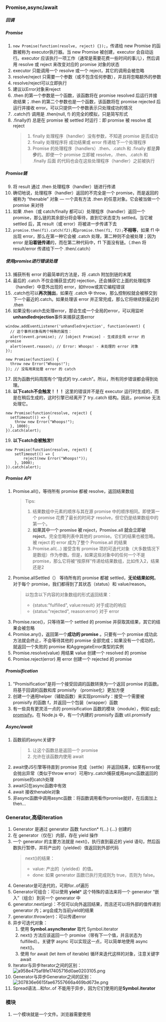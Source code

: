 ### Promise,async/await
##### 回调
##### Promise
1. `new Promise(function(resolve, reject) {});`，传递给 new Promise 的函数被称为 executor执行器。当 new Promise 被创建，executor 会自动运行。executor 应该执行一项工作（通常是需要花费一些时间的事儿），然后调用 resolve 或 reject 来改变对应的 promise 对象的状态
2. executor 只能调用一个 resolve 或一个 reject，其它的调用会被忽略
3. resolve/reject 只需要一个参数（或不包含任何参数），并且将忽略额外的参数
4. resolve/reject可以立即执行
5. 建议以Error对象来reject
6. .then 的第一个参数是一个函数，该函数将在 promise resolved 后运行并接收结果；.then 的第二个参数也是一个函数，该函数将在 promise rejected 后运行并接收 error。可以只提供一个参数表示只处理成功的情况
7. .catch(f) 调用是 .then(null, f) 的完全的模拟，只是简写形式
8. .finally(f) 总是在 promise 被 settled 时运行：即 promise 被 resolve 或 reject
    > 1. finally 处理程序（handler）没有参数，不知道 promise 是否成功
    > 2. finally 处理程序将 成功结果或 error 传递给下一个处理程序
    > 3. Promise 的处理程序（handlers）.then、.catch 和 .finally 都是**异步**的。即便一个 promise 立即被 resolve，.then、.catch 和 .finally 后面 的代码也会在这些处理程序（handler）之前被执行


##### Promise链
9. 将 result 通过 .then 处理程序（handler）链进行传递
10. 确切地说，处理程序（handler）返回的不完全是一个 promise，而是返回的被称为 “thenable” 对象 — 一个具有方法 .then 的任意对象。它会被当做一个 promise 来对待
11. 如果 .then（或 catch/finally 都可以）处理程序（handler）返回一个 promise，那么链的其余部分将会等待，直到它状态变为 settled。当它被 settled 后，其 result（或 error）将被进一步传递下去
12. `promise.then(f1).catch(f2);`和`promise.then(f1, f2);`**不相等**，如果 f1 中出现 error，那么在第一种它会被 .catch 处理，第二种则不会被处理；因为 error 是**沿着链传递**的，而在第二种代码中，f1 下面没有链。（.then 将 result/error 传递给下一个 .then/.catch）

##### 使用promise进行错误处理
13. 捕获所有 error 的最简单的方法是，将 .catch 附加到链的末尾
14. 最后的 .catch 不仅会捕获显式的 rejection，还会捕获它上面的处理程序（handler）中意外出现的 error，如throw或其它编程错误
15. .catch也可以**再次抛出**，如果在 .catch 中 throw，那么控制权就会被移交到下一个最近的.catch。如果处理该 error 并正常完成，那么它将继续到最近的 .then
16. 如果没有catch去处理error，那会生成一个全局的error，可以用监听**unhandledrejection**事件来捕获这类error
```
window.addEventListener('unhandledrejection', function(event) {
  // 这个事件对象有两个特殊的属性：
  alert(event.promise); // [object Promise] - 生成该全局 error 的 promise
  alert(event.reason); // Error: Whoops! - 未处理的 error 对象
});

new Promise(function() {
  throw new Error("Whoops!");
}); // 没有用来处理 error 的 catch
```
17. 因为函数代码周围有个“隐式的 try..catch”。所以，所有同步错误都会得到处理。
18. **以下catch不会触发！！！** 这里的错误并不是在 executor 运行时生成的，而是在稍后生成的，这时引擎已经离开了 try..catch 结构。因此，promise 无法处理它。
```
new Promise(function(resolve, reject) {
  setTimeout(() => {
    throw new Error("Whoops!");
  }, 1000);
}).catch(alert);
```
19. **以下catch会被触发!!**
```
new Promise(function(resolve, reject) {
    setTimeout(() => {
        reject(new Error("Whoops!"));
    }, 1000);
}).catch(alert);
```
##### Promise API
1. Promise.all()，等待所有 promise 都被 resolve，返回结果数组
    > Tips:
    > 1. 结果数组中元素的顺序与其在源 promise 中的顺序相同。即使第一个 promise 花费了最长的时间才 resolve，但它仍是结果数组中的第一个。
    > 2. **如果其中一个 promise 被 reject，Promise.all 就会立即被 reject**，完全忽略列表中其他的 promise。它们的结果也被忽略。被 reject 的 error 成为了整个 Promise.all 的结果
    > 3. Promise.all(...) 接受含有 promise 项的可迭代对象（大多数情况下是数组）作为参数。但是，如果这些对象中的任何一个不是 promise，那么它将被“按原样”传递给结果数组，比如传入2，结果还是2
2. Promise.allSettled（） 等待所有的 promise 都被 settled，**无论结果如何**。对于每个 promise，我们都得到了其状态（status）和 value/reason。
    > 以包含以下内容的对象数组的形式返回结果：
    > - {status:"fulfilled", value:result} 对于成功的响应
    > - {status:"rejected", reason:error} 对于 error
3. Promise.race()，只等待第一个 settled 的 promise 并获取其结果，其它的结果会被忽略
4. Promise.any()，返回第一个**成功的 promise** 。只要有一个 promise 成功此方法就会终止，不会等待其他的 promise 全部完成；如果没有一个成功的，就返回一个失败的 promise 和AggregateError类型的实例
5. Promise.resolve(value) 用结果 value 创建一个 resolved 的 promise
6. Promise.reject(error) 用 error 创建一个 rejected 的 promise

##### Promisification
1. "Promisification"是将一个接受回调的函数转换为一个返回 promise 的函数。将基于回调的函数和库 promisify （promise化）更加方便
2. 创建一个通用helper（辅助函数）来实现promisify：接受一个需要被 promisify 的函数 f，并返回一个包装（wrapper）函数
3. 有一些具有更灵活一点的 promisification 函数的模块（module），例如 [es6-promisify](https://github.com/mikehall314/es6-promisify)。在 Node.js 中，有一个内建的 promisify 函数 util.promisify

##### Async/await
1. 函数前的async关键字
    > 1. 让这个函数总是返回一个 promise
    > 2. 允许在该函数内使用 await
2. await使JS引擎等待直到 promise 完成（settle）并返回结果，如果有error就会抛出异常（类似于throw error）可用try..catch捕获或用async函数返回的promise的catch处理
3. await只在async函数中有效
4. await 接收thenable对象
5. 非async函数中调用async函数：将函数调用看作promise就好，在后面加上then...

### Generator,高级iteration
1. Generator 是通过 generator 函数 function* f(…) {…} 创建的
2. 在 generator（仅在）内部，存在 yield 操作
3. 一个 generator 的主要方法就是 next()，执行直到最近的 yield <value> 语句，然后函数执行暂停，并将产出的（yielded）值返回到外部代码
    > next()的结果：
    > - value: 产出的（yielded）的值。
    > - done: 如果 generator 函数已执行完成则为 true，否则为 false。
4. Generator是可迭代的，可用for..of遍历
5. Generator可组合：可以使用 **yield*** 这个特殊的语法来将一个 generator “嵌入”（组合）到另一个 generator 中
6. generator.next(arg)：不仅可以向外返回结果，而且还可以将外部的值传递到 generator 内；arg会成为当前yield的结果
7. generator.throw(err)：可以传递error
8. 异步可迭代对象：
    1. 使用 **Symbol.asyncIterator** 取代 Symbol.iterator 
    2. next() 方法应该返回一个 promise（带有下一个值，并且状态为 fulfilled）。关键字 async 可以实现这一点，可以简单地使用 async next()。
    3. 使用 for await (let item of iterable) 循环来迭代这样的对象，注意关键字await
9. Iterator与异步Iterator之间的区别：
![a958e475af8fe17405716d0ae0203105.png](evernotecid://AD55C2FF-DB70-4AF5-9F57-2A1073AF7668/appyinxiangcom/17648251/ENResource/p1055)
10. Generator与异步Generator之间的区别：
![307836e6615fae67557666a469bd673e.png](evernotecid://AD55C2FF-DB70-4AF5-9F57-2A1073AF7668/appyinxiangcom/17648251/ENResource/p1056)
11. Spread语法...和for..of 不能用于异步，因为它们使用的是**Symbol.iterator**

### 模块
1. 一个模块就是一个文件。浏览器需要使用 <script type="module"> 以使 import/export 可以工作。模块（译注：相较于常规脚本）有几点差别：
> - 默认是延迟解析的（deferred）。
> - Async 可用于内联脚本。
> - 要从另一个源（域/协议/端口）加载外部脚本，需要 CORS header。
重复的外部脚本会被忽略
2. 模块具有自己的本地顶级作用域，并可以通过 import/export 交换功能
3. 模块始终使用 **use strict**
4. 模块代码只执行一次。导出仅创建一次，然后会在导入之间共享
5. 导出class/function后面不用加分号
6. 虽然可以import * as <obj> 导入所有内容，但是通常还是要明确列出所需导入的内容：
    > 1. 现代的构建工具（webpack 和其他工具）将模块打包到一起并对其进行优化，以加快加载速度并删除未使用的代码，这就是所谓的“摇树（tree-shaking）
    > 2. 明确列出要导入的内容会使得名称较短
    > 3. 导入的显式列表可以更好地概述代码结构：使用的内容和位置。重构更容易
7. default 关键词可被用于引用默认的导出
> `import {default as User, sayHi} from './user.js';`
> `import * as user from './user.js';let User = user.default;`
8. 重新导出：export ... from ...，导入内容并立即导出
9. **重新导出默认导出**时需要注意：
    > 1. 要重新导出默认导出，必须明确写出 `export {default as User} from '...'`
    > 2. `export * from './user.js'` 重新导出只导出了命名的导出，但是忽略了默认的导出。需要两条语句：
        - `export * from './user.js'; // 重新导出命名的导出`
        - `export {default} from './user.js'; // 重新导出默认的导出`
10. **动态导入：import(module)表达式**加载模块并**返回一个 promise**，该 promise resolve 为一个包含其**所有导出的模块对象**。可以在代码中的任意位置调用这个表达式
11. 动态导入在常规脚本中工作时，不需要 script type="module"
12. import()不是一个函数，只是一种特殊语法，是使用了括号（类似于super()）


### 杂项
##### Proxy
1. `let proxy = new Proxy(target, handler)`
    > 1. target —— 是要包装的对象，可以是任何东西，包括函数。
    > 2. handler —— 代理配置：带有“捕捉器”（“traps”，即拦截操作的方法）的对象。比如 get 捕捉器用于读取 target 的属性，set 捕捉器用于写入 target 的属性，等等
    > ![7843acc3a59c8f3eb943126be937e9dd.png](evernotecid://AD55C2FF-DB70-4AF5-9F57-2A1073AF7668/appyinxiangcom/17648251/ENResource/p1057)
    
2. `dictionary = new Proxy(dictionary, ...);`,代理应该**在所有地方都完全替代目标对象**。目标对象被代理后，任何人都不应该再引用目标对象。否则很容易搞砸。
3. JS强制执行某些**不变量** — 内部方法和捕捉器必须满足的条件，大多数用于返回值:
> [[Set]] 如果值已成功写入，则必须返回 true，否则返回 false
> [[Delete]] 如果已成功删除该值，则必须返回 true，否则返回 false
> ...
> [[GetPrototypeOf]] 读取代理对象的原型必须始终返回被代理对象的原型
4. 类的私有属性（以#为前缀）无需代理
5. 包装函数不会转发属性读取/写入操作或者任何其他操作。进行包装后，就失去了对原始函数属性的访问，例如 name，length（函数声明中的参数个数） 和其他属性。而Proxy可以将所有东西都转发到目标对象。
6. Proxy有局限性：
> 1. 内建对象：内部插槽
> - 内建对象如Map，Set，Date，Promise等都使用了（Array没有），例如Map：将项目（item）存储在 [[MapData]] 中。内建方法可以直接访问它们，而不通过 [[Get]]/[[Set]] 内部方法。所以 Proxy 无法拦截它们。
> - 解决方法：将函数属性（map.set）绑定到了map本身
```
    let map = new Map();
    let proxy = new Proxy(map, {
        get(target, prop, receiver) {
            let value = Reflect.get(...arguments);
            return typeof value == 'function' ? value.bind(target) : value;
        }
    });

    proxy.set('test', 1);
    alert(proxy.get('test')); // 1（工作了！）
```
> 2. 私有字段
> 私有字段是通过内部插槽实现的。JavaScript 在访问它们时不使用 [[Get]]/[[Set]]，也可通过bind解决
> 3. Proxy != target
> 代理和原始对象是不同的对象
> 4. Proxy 无法拦截严格相等性检查 ===
    
7. 可撤销Proxy
    > `let {proxy, revoke} = Proxy.revocable(target, handler)`，稍后在代码中执行`revoke()`就可以从代理中删除对目标对象的所有内部引用，可以将revoke 存储在 WeakMap（不会阻止垃圾回收） 中，以更便于通过代理对象轻松找到它

##### Reflect
1. Reflect API 旨在补充 Proxy，Reflect的方法是内部方法的最小包装，对于每个可被 Proxy 捕获的**内部方法**，在 Reflect 中都有一个对应的方法，其名称和参数与 Proxy 捕捉器相同
![35d91d874b27c4ef899c6824d18a09be.png](evernotecid://AD55C2FF-DB70-4AF5-9F57-2A1073AF7668/appyinxiangcom/17648251/ENResource/p1058)

##### Eval：执行代码字符串
1. 内建函数 eval 允许执行一个代码字符串`let result = eval(code);`
2. eval 的结果是最后一条语句的结果
3. eval 内的代码在当前词法环境（lexical environment）中执行，因此它能访问外部变量，也可以更改外部变量
4. 严格模式下，eval 有属于自己的词法环境。因此我们不能从外部访问在 eval 中声明的函数和变量，非严格模式下可以
5. **副作用：压缩工具不会对所有可能会被从 eval 中访问的变量进行重命名。这样会导致代码压缩率降低。**避免方法：
    > 如果 eval 中的代码没有使用外部变量，以 `window.eval(...)` 的形式调用 eval
    > 如果 eval 中的代码需要访问局部变量，可以使用 `new Function` 替代 eval，并将它们作为参数传递。`let f = new Function('a', 'alert(a)'); f(5); // 5`

##### 柯里化（Currying）
1. 柯里化是一种函数的转换，它是指将一个函数从可调用的 f(a, b, c) 转换为可调用的 f(a)(b)(c)。JS实现通常都保持该函数可以被正常调用，并且如果参数数量不足，则返回偏函数。
2. 柯里化不会调用函数。它只是对函数进行转换。
3. 柯里化之后，没有丢失任何东西
4. 可以轻松地生成偏函数，例如用于生成今天的日志的偏函数
5. 柯里化要求函数具有固定数量的参数
6. 概括柯里化：把接收多参的函数转化成可以逐个调用单个参数并返回（接收剩下参数的）函数
##### Reference Type
1. Reference Type 是 ECMA 中的一个“规范类型”。不能直接使用它，但它被用在 JavaScript 语言内部。
2. Reference Type 的值是一个三个值的组合 (base, name, strict)
    > base 是对象。
    > name 是属性名。
    > strict 在 use strict 模式下为 true
3. `user.hi`访问的结果不是一个函数，而是一个 Reference Type 的值：`(user, "hi", true)`，当 () 被在 Reference Type 上调用时，它们会接收到关于对象和对象的方法的完整信息，然后可以设置正确的 this（在此处 =user）。
```
let user = {
  name: "John",
  hi() { alert(this.name); }
}
user.hi(); // 正常运行

// 现在基于 name 来选择调用 user.hi 或 user.bye
(user.name == "John" ? user.hi : user.bye)(); // Error!
```
4. 任何例如赋值 `hi = user.hi` 等其他的操作，都会将 Reference Type 作为一个整体丢弃掉，而会取 `user.hi`（一个函数）的值并继续传递。所以任何后续操作都“丢失”了 this
5. Reference Type 是一个特殊的“中间人”内部类型，目的是从 . 传递信息给 () 调用。


##### BigInt
1. BigInt 是一种特殊的数字类型，它提供了对任意长度整数的支持
2. 创建 bigint 的方式有两种
    1. 在一个整数字面量后面加 n 
    2. 调用 BigInt 函数
3. 对 bigint 的所有操作，返回的结果也是 bigint
4. 不可以把 bigint 和常规数字类型混合使用
5. BigInt 不支持一元加法，应该用 Number() 来将一个 bigint 转换成一个数字类型
6. 比较运算符，例如 < 和 >，使用它们来对 bigint 和 number 类型的数字进行比较没有问题；但由于 number 和 bigint 属于不同类型，它们可能在进行 == 比较时相等，但在进行 ===（严格相等）比较时不相等 
```
alert( 1 == 1n ); // true

alert( 1 === 1n ); // false
```
7. 在 if 或其他布尔运算中时，bigint 的行为类似于 number
8. polyfill：[JSBI](https://github.com/GoogleChromeLabs/jsbi)库
